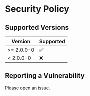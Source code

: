 # Security Policy

## Supported Versions

| Version    | Supported          |
| ---------- | ------------------ |
| >= 2.0.0-0 | :white_check_mark: |
| < 2.0.0-0  | :x:                |

## Reporting a Vulnerability

Please [open an issue](https://github.com/vuepress-theme-hope/vuepress-theme-hope/issues/new?assignees=Mister-Hope&title=%5BSecurity%5D).
